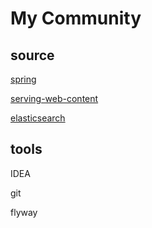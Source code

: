 # My Community


## source
[spring](https://spring.io/)

[serving-web-content](https://spring.io/gs/serving-web-content/)

[elasticsearch](https://elasticsearch.cn/explore)


## tools
IDEA
 
git

flyway
